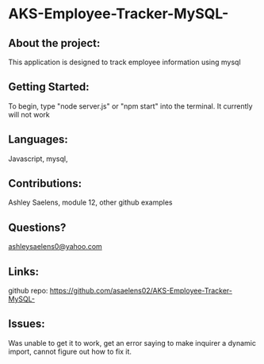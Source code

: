 # AKS-Employee-Tracker-MySQL-

## About the project:

This application is designed to track employee information using mysql

## Getting Started:

To begin, type "node server.js" or "npm start" into the terminal. It currently will not work

## Languages:

Javascript, mysql,

## Contributions:

 Ashley Saelens, module 12, other github examples

## Questions?

ashleysaelens0@yahoo.com

## Links:

github repo: https://github.com/asaelens02/AKS-Employee-Tracker-MySQL-

## Issues:

Was unable to get it to work, get an error saying to make inquirer a dynamic import, cannot figure out how to fix it.  

